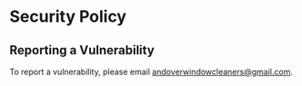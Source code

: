 # Security Policy

## Reporting a Vulnerability

To report a vulnerability, please email andoverwindowcleaners@gmail.com.
